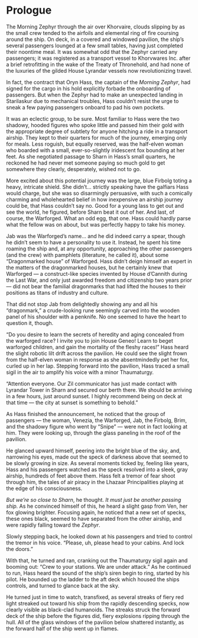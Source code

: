 # Prologue

The Morning Zephyr through the air over Khorvaire, clouds slipping by as the small crew tended to the airfoils and elemental ring of fire coursing around the ship. On deck, in a covered and windowed pavilion, the ship’s several passengers lounged at a few small tables, having just completed their noontime meal. It was somewhat odd that the Zephyr carried any passengers; it was registered as a transport vessel to Khorvwares Inc.  after a brief retrofitting in the wake of the Treaty of Thronehold, and had none of the luxuries of the gilded House Lyrandar vessels now revolutionizing travel. 

In fact, the contract that Oryn Hass, the captain of the *Morning Zephyr*, had signed for the cargo in his hold explicitly forbade the onboarding of  passengers. But when the Zephyr had to make an unexpected landing in Starilaskur due to mechanical troubles, Hass couldn’t resist the urge to sneak a few paying passengers onboard to pad his own pockets. 

It was an eclectic group, to be sure. Most familiar to Hass were the two shadowy, hooded figures who spoke little and passed him their gold with the appropriate degree of subtlety for anyone hitching a ride in a transport airship. They kept to their quarters for much of the journey, emerging only for meals. Less roguish, but equally reserved, was the half-elven woman who boarded with a small, ever-so-slightly iridescent fox bounding at her feet. As she negotiated passage to Sharn in Hass’s small quarters, he reckoned he had never met someone paying so much gold to get somewhere they clearly, desperately, wished not to go. 

More excited about this potential journey was the large, blue Firbolg toting a heavy, intricate shield. She didn’t… strictly speaking have the galfiars Hass would charge, but she was so disarmingly persuasive, with such a comically charming and wholehearted belief in how inexpensive an airship journey could be, that Hass couldn’t say no. Good for a young lass to get out and see the world, he figured, before Sharn beat it out of her. And last, of course, the Warforged. What an odd egg, that one. Hass could hardly parse what the fellow was on about, but was perfectly happy to take his money. 

Jab was the Warforged’s name…  and he did indeed carry a spear, though he didn’t seem to have a personality to use it. Instead, he spent his time roaming the ship and, at any opportunity, approaching the other passengers (and the crew) with pamphlets (literature, he called it), about some “Dragonmarked house” of Warforged. Hass didn’t deign himself an expert in the matters of the dragonmarked houses, but he certainly knew that Warforged — a construct-like species invented by House d’Cannith during the Last War, and only just awarded freedom and citizenship two years prior — did not bear the familial dragonmarks that had lifted the houses to their positions as titans of industry and culture. 

That did not stop Jab from delightedly showing any and all his “dragonmark,” a crude-looking rune seemingly carved into the wooden panel of his shoulder with a penknife. No one seemed to have the heart to question it, though. 

“Do you desire to learn the secrets of heredity and aging concealed from the warforged race? I invite you to join House Geneo! Learn to beget warforged children, and gain the mortality of the fleshy races!” Hass heard the slight robotic lilt drift across the pavilion. He could see the slight frown from the half-elven woman in response as she absentmindedly pet her fox, curled up in her lap. Stepping forward into the pavilion, Hass traced a small sigil in the air to amplify his voice with a minor Thaumaturgy. 

“Attention everyone. Our Zil communicator has just made contact with Lyrandar Tower in Sharn and secured our berth there. We should be arriving in a few hours, just around sunset. I highly recommend being on deck at that time — the city at sunset is something to behold.” 

As Hass finished the announcement, he noticed that the group of passengers — the woman, Venezia, the Warforged, Jab, the Firbolg, Brim, and the shadowy figure who went by “Snipe” — were not in fact looking at him. They were looking up, through the glass paneling in the roof of the pavilion. 

He glanced upward himself, peering into the bright blue of the sky, and, narrowing his eyes, made out the speck of darkness above that seemed to be slowly growing in size. As several moments ticked by, feeling like years, Hass and his passengers watched as the speck resolved into a sleek, gray airship, hundreds of feet above them. 
Hass felt a tremor of fear shoot through him, the tales of air piracy in the Lhazaar Principalities playing at the edge of his consciousness. 

*But we’re so close to Sharn*, he thought. *It must just be another passing ship.* As he convinced himself of this, he heard a slight gasp from Ven, her fox glowing brighter. Focusing again, he noticed that a new set of specks, these ones black, seemed to have separated from the other airship, and were rapidly falling toward the *Zephyr*. 

Slowly stepping back, he looked down at his passengers and tried to control the tremor in his voice.
“Please, uh, please head to your cabins. And lock the doors.” 

With that, he turned and ran, cranking out the Thaumaturgy sigil again and booming out: 
“Crew to your stations. We are under attack.” As he continued to run, Hass heard the sound of the ship’s siren begin to ring, started by his pilot. He bounded up the ladder to the aft deck which housed the ships controls, and turned to glance back at the sky.

He turned just in time to watch, transfixed, as several streaks of fiery red light streaked out toward his ship from the rapidly descending specks, now clearly visible as black-clad humanoids. The streaks struck the forward deck of the ship before the figures did, fiery explosions ripping through the hull. All of the glass windows of the pavilion below shattered instantly, as the forward half of the ship went up in flames. 